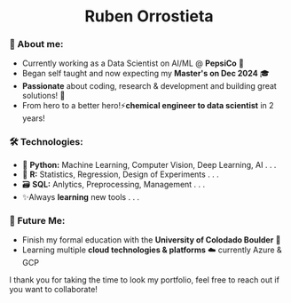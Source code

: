 <h1 align="center"> Ruben Orrostieta </h1>

### 👋 About me:
- Currently working as a Data Scientist on AI/ML @ **PepsiCo** 🥤
- Began self taught and now expecting my **Master's on Dec 2024** 🎓
- **Passionate** about coding, research & development and building great solutions! 🧪
- From hero to a better hero!⚡**chemical engineer to data scientist** in 2 years!

### 🛠️ Technologies:
- 🐍 **Python:** Machine Learning, Computer Vision, Deep Learning, AI . . .
- 🧮 **R:** Statistics, Regression, Design of Experiments . . .
- 🗃️ **SQL:** Anlytics, Preprocessing, Management . . .
- ✨Always **learning** new tools . . .

### 🔮 Future Me:
- Finish my formal education with the **University of Colodado Boulder** 🦬
- Learning multiple **cloud technologies & platforms** ☁️ currently Azure & GCP

I thank you for taking the time to look my portfolio, feel free to reach out if you want to collaborate!